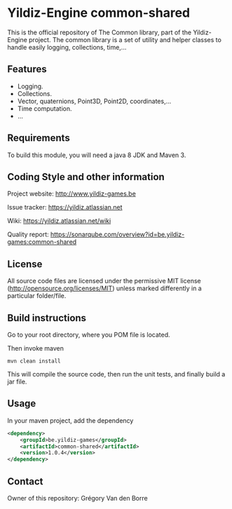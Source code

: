 # Yildiz-Engine common-shared

This is the official repository of The Common library, part of the Yildiz-Engine project.
The common library is a set of utility and helper classes to handle easily logging, collections, time,...

## Features

* Logging.
* Collections.
* Vector, quaternions, Point3D, Point2D, coordinates,...
* Time computation.
* ...

## Requirements

To build this module, you will need a java 8 JDK and Maven 3.

## Coding Style and other information

Project website:
http://www.yildiz-games.be

Issue tracker:
https://yildiz.atlassian.net

Wiki:
https://yildiz.atlassian.net/wiki

Quality report:
https://sonarqube.com/overview?id=be.yildiz-games:common-shared

## License

All source code files are licensed under the permissive MIT license
(http://opensource.org/licenses/MIT) unless marked differently in a particular folder/file.

## Build instructions

Go to your root directory, where you POM file is located.

Then invoke maven

	mvn clean install

This will compile the source code, then run the unit tests, and finally build a jar file.

## Usage

In your maven project, add the dependency

```xml
<dependency>
    <groupId>be.yildiz-games</groupId>
    <artifactId>common-shared</artifactId>
    <version>1.0.4</version>
</dependency>
```

## Contact
Owner of this repository: Grégory Van den Borre